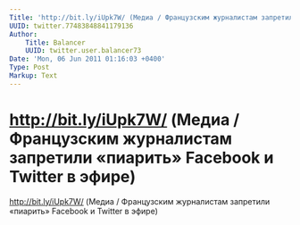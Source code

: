 ```yaml
---
Title: 'http://bit.ly/iUpk7W/ (Медиа / Французским журналистам запретили «пиарить» Facebook и Twitter в эфире)'
UUID: twitter.77483848841179136
Author:
    Title: Balancer
    UUID: twitter.user.balancer73
Date: 'Mon, 06 Jun 2011 01:16:03 +0400'
Type: Post
Markup: Text
---
```


# http://bit.ly/iUpk7W/ (Медиа / Французским журналистам запретили «пиарить» Facebook и Twitter в эфире)

http://bit.ly/iUpk7W/ (Медиа / Французским журналистам
запретили «пиарить» Facebook и Twitter в эфире)